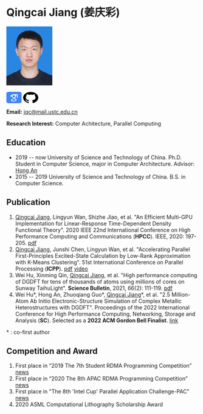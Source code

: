 # Qingcai Jiang (姜庆彩)
<img src="picture\jqc.jpg" alt="jqc" style="zoom:25%;" />

<a href="https://scholar.google.com/citations?user=OaiS4pMAAAAJ" target="blank"><img align="center" src="picture\googlescholar.svg" alt="" height="30" width="40"  /></a> <a href="https://github.com/qcjiang" target="blank"><img align="center" src="picture\github.svg" alt="" height="30" width="40"  /></a>

**Email:** jqc@mail.ustc.edu.cn

**Research Interest:** Computer Achitecture, Parallel Computing

## Education

- 2019 -- now University of Science and Technology of China. Ph.D. Student in Computer Science, major in Computer Architecture. Advisor: <a href="https://cs.ustc.edu.cn/2020/0426/c23235a460072/page.htm" target="blank">Hong An</a>
- 2015 -- 2019 University of Science and Technology of China. B.S. in Computer Science.

## Publication

1. <u>Qingcai Jiang</u>, Lingyun Wan, Shizhe Jiao, et al. "An Efficient Multi-GPU Implementation for Linear-Response Time-Dependent Density Functional Theory". 2020 IEEE 22nd International Conference on High Performance Computing and Communications (**HPCC**). IEEE, 2020: 197-205. <a href="pdf/lrtddft_gpu_hpcc2020.pdf" target="blank">pdf</a>
2. <u>Qingcai Jiang</u>, Junshi Chen, Lingyun Wan, et al. "Accelerating Parallel First-Principles Excited-State Calculation by Low-Rank Approximation with K-Means Clustering". 51st International Conference on Parallel Processing (**ICPP**). <a href="pdf/lrtddft_isdf_icpp2022.pdf" target="blank">pdf</a> <a href="https://www.youtube.com/watch?v=fjSMj3iBNpU&list=PLv0Xcy0uv4R9EnuG01ZC8Ega5oydARAmT&index=3&ab_channel=ICPP2022" target="blank">video</a>
3. Wei Hu, Xinming Qin, <u>Qingcai Jiang</u>, et al. "High performance computing of DGDFT for tens of thousands of atoms using millions of cores on Sunway TaihuLight". **Science Bulletin**, 2021, 66(2): 111-119. <a href="pdf/dgdft_sunway_scibull2020.pdf" target="blank">pdf</a>
4. Wei Hu\*, Hong An, Zhuoqiang Guo\*, <u>Qingcai Jiang</u>\*, et al. "2.5 Million-Atom Ab Initio Electronic-Structure
   Simulation of Complex Metallic Heterostructures with DGDFT". Proceedings of the 2022 International Conference for High Performance Computing, Networking, Storage and Analysis (**SC**). Selected as a **2022 ACM Gordon Bell Finalist**. <a href="https://sc22.supercomputing.org/presentation/?id=gb105&sess=sess191" target="blank">link</a>

\* : co-first author

## Competition and Award

1. First place in “2019 The 7th Student RDMA Programming Competition” <a href="http://news.ustc.edu.cn/info/1055/49558.htm" target="blank"> news</a>  
2. First place in “2020 The 8th APAC RDMA Programming Competition” <a href="http://news.ustc.edu.cn/info/1047/73404.htm" target="blank"> news</a>  
3. First place in "The 8th 'Intel Cup' Parallel Application Challenge-PAC" <a href="http://news.ustc.edu.cn/info/1055/73007.htm" target="blank"> news</a> 
4. 2020 ASML Computational Lithography Scholarship Award 
